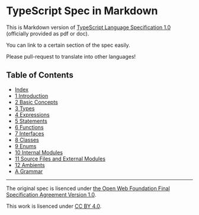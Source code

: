 TypeScript Spec in Markdown
====

This is Markdown version of [TypeScript Language Specification 1.0](http://www.typescriptlang.org/Content/TypeScript%20Language%20Specification.pdf) (officially provided as pdf or doc).

You can link to a certain section of the spec easily.

Please pull-request to translate into other languages!

## Table of Contents

* [Index](./en/index.md)
* [1 Introduction](./en/ch01.md)
* [2 Basic Concepts](./en/ch02.md)
* [3 Types](./en/ch03.md)
* [4 Expressions](./en/ch04.md)
* [5 Statements](./en/ch05.md)
* [6 Functions](./en/ch06.md)
* [7 Interfaces](./en/ch07.md)
* [8 Classes](./en/ch08.md)
* [9 Enums](./en/ch09.md)
* [10 Internal Modules](./en/ch10.md)
* [11 Source Files and External Modules](./en/ch11.md)
* [12 Ambients](./en/ch12.md)
* [A Grammar](./en/appendix.md)

----

The original spec is lisenced under [the Open Web Foundation Final Specification
Agreement Version 1.0](http://www.openwebfoundation.org/legal/the-owf-1-0-agreements/owfa-1-0).

This work is lisenced under [CC BY 4.0](http://creativecommons.org/licenses/by/4.0/).
